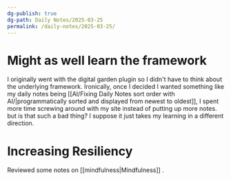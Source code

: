 ```yaml
---
dg-publish: true
dg-path: Daily Notes/2025-03-25
permalink: /daily-notes/2025-03-25/
---
```

# Might as well learn the framework
I originally went with the digital garden plugin so I didn't have to think about the underlying framework. Ironically, once I decided I wanted something like my daily notes being [[AI/Fixing Daily Notes sort order with AI/|programmatically sorted and displayed from newest to oldest]], I spent more time screwing around with my site instead of putting up more notes. but is that such a bad thing? I suppose it just takes my learning in a different direction. 

# Increasing Resiliency
Reviewed some notes on [[mindfulness|Mindfulness]] . 

